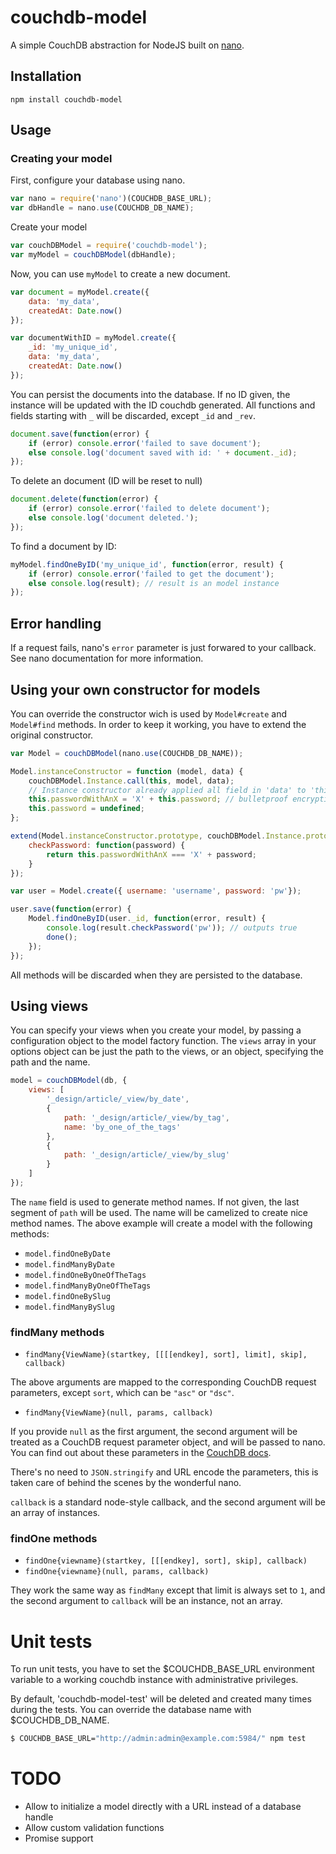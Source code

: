 # couchdb-model

A simple CouchDB abstraction for NodeJS built on [nano](https://github.com/dscape/nano).

## Installation
`npm install couchdb-model`

## Usage

### Creating your model

First, configure your database using nano.

``` js
var nano = require('nano')(COUCHDB_BASE_URL);
var dbHandle = nano.use(COUCHDB_DB_NAME);

```

Create your model

``` js
var couchDBModel = require('couchdb-model');
var myModel = couchDBModel(dbHandle);
```

Now, you can use `myModel` to create a new document.

``` js
var document = myModel.create({
	data: 'my_data',
	createdAt: Date.now()
});

var documentWithID = myModel.create({
	_id: 'my_unique_id',
	data: 'my_data',
	createdAt: Date.now()
});

```

You can persist the documents into the database. If no ID given, the instance
will be updated with the ID couchdb generated.
All functions and fields starting with `_` will be discarded, except 
`_id` and `_rev`.

``` js
document.save(function(error) {
	if (error) console.error('failed to save document');
	else console.log('document saved with id: ' + document._id);
});
```

To delete an document (ID will be reset to null)

``` js
document.delete(function(error) {
	if (error) console.error('failed to delete document');
	else console.log('document deleted.');
});
```

To find a document by ID:

``` js
myModel.findOneByID('my_unique_id', function(error, result) {
	if (error) console.error('failed to get the document');
	else console.log(result); // result is an model instance
});
```

## Error handling

If a request fails, nano's `error` parameter is just forwared to your callback.
See nano documentation for more information.

## Using your own constructor for models

You can override the constructor wich is used by `Model#create` and `Model#find` methods.
In order to keep it working, you have to extend the original constructor.

``` js
var Model = couchDBModel(nano.use(COUCHDB_DB_NAME));

Model.instanceConstructor = function (model, data) {
	couchDBModel.Instance.call(this, model, data);
	// Instance constructor already applied all field in 'data' to 'this'.
	this.passwordWithAnX = 'X' + this.password;	// bulletproof encryption
	this.password = undefined;
};

extend(Model.instanceConstructor.prototype, couchDBModel.Instance.prototype, {
	checkPassword: function(password) {
		return this.passwordWithAnX === 'X' + password;
	}
});

var user = Model.create({ username: 'username', password: 'pw'});

user.save(function(error) {
	Model.findOneByID(user._id, function(error, result) {
		console.log(result.checkPassword('pw')); // outputs true
		done();
	});
});	
```
All methods will be discarded when they are persisted to the database.

## Using views

You can specify your views when you create your model, by passing a configuration object to the model factory function. The `views` array in your options object can be just the path to the views, or an object, specifying the path and the name.

``` js
model = couchDBModel(db, {
	views: [
		'_design/article/_view/by_date', 
		{
			path: '_design/article/_view/by_tag',
			name: 'by_one_of_the_tags'
		}, 
		{
			path: '_design/article/_view/by_slug'
		}
	]
});

```

The `name` field is used to generate method names. If not given, the last segment of `path` will be used. The name will be camelized to create nice method names. 
The above example will create a model with the following methods:

* `model.findOneByDate`
* `model.findManyByDate`
* `model.findOneByOneOfTheTags`
* `model.findManyByOneOfTheTags`
* `model.findOneBySlug`
* `model.findManyBySlug`

### findMany methods

* `findMany{ViewName}(startkey, [[[[endkey], sort], limit], skip], callback)`

The above arguments are mapped to the corresponding CouchDB request parameters, except `sort`, which can be `"asc"` or `"dsc"`.

* `findMany{ViewName}(null, params, callback)`

If you provide `null` as the first argument, the second argument will be treated as a CouchDB request parameter object, and will be passed to nano. You can find out about these parameters in the [CouchDB docs](http://wiki.apache.org/couchdb/HTTP_view_API#Querying_Options).

There's no need to `JSON.stringify` and URL encode the parameters, this is taken care of behind the scenes by the wonderful nano.

`callback` is a standard node-style callback, and the second argument will be an array of instances.

### findOne methods
* `findOne{viewname}(startkey, [[[endkey], sort], skip], callback)`
* `findOne{viewname}(null, params, callback)`

They work the same way as `findMany` except that limit is always set to `1`, and the second argument to `callback` will be an instance, not an array.

# Unit tests

To run unit tests, you have to set the $COUCHDB_BASE_URL environment variable
to a working couchdb instance with administrative privileges.

By default, 'couchdb-model-test' will be deleted and created many times
during the tests. You can override the database name with $COUCHDB_DB_NAME.

``` bash
$ COUCHDB_BASE_URL="http://admin:admin@example.com:5984/" npm test
```

# TODO

* Allow to initialize a model directly with a URL instead of a database handle
* Allow custom validation functions
* Promise support
